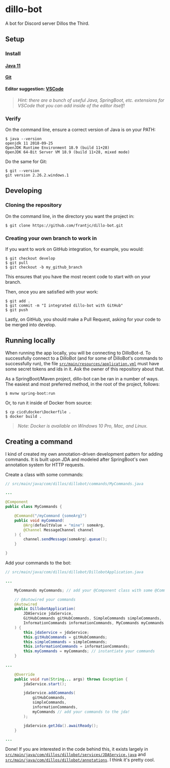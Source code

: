 # dillo-bot

A bot for Discord server Dillos the Third.

## Setup

### Install

#### [Java 11](https://www.oracle.com/java/technologies/javase-jdk11-downloads.html)

#### [Git](https://git-scm.com/)

#### Editor suggestion: [VSCode](https://code.visualstudio.com/)

> _Hint: there are a bunch of useful Java, SpringBoot, etc. extensions for VSCode that you can add inside of the editor itself!_

### Verify

On the command line, ensure a correct version of Java is on your PATH:
```
$ java --version
openjdk 11 2018-09-25
OpenJDK Runtime Environment 18.9 (build 11+28)
OpenJDK 64-Bit Server VM 18.9 (build 11+28, mixed mode)
```

Do the same for Git:
```
$ git --version
git version 2.26.2.windows.1
```

## Developing

### Cloning the repository

On the command line, in the directory you want the project in:
```
$ git clone https://github.com/frantjc/dillo-bot.git
```

### Creating your own branch to work in

If you want to work on GitHub integration, for example, you would:
```
$ git checkout develop
$ git pull
$ git checkout -b my_github_branch
```

This ensures that you have the most recent code to start with on your branch.


Then, once you are satisfied with your work:
```
$ git add .
$ git commit -m "I integrated dillo-bot with GitHub"
$ git push
```

Lastly, on GitHub, you should make a Pull Request, asking for your code to be merged into develop.

## Running locally

When running the app locally, you will be connecting to DilloBot-d. To successfully connect to a DilloBot (and for some of DilloBot's commands to successfully run), the file [`src/main/resources/application.yml`](src/main/resources/application.yml) must have some secret tokens and ids in it. Ask the owner of this repository about that.

As a SpringBoot/Maven project, dillo-bot can be ran in a number of ways.  The easiest and most preferred method, in the root of the project, follows:
```
$ mvnw spring-boot:run
```

Or, to run it inside of Docker from source:
```
$ cp cicd\docker\Dockerfile .
$ docker build .
```

> _Note: Docker is available on Windows 10 Pro, Mac, and Linux._

## Creating a command

I kind of created my own annotation-driven development pattern for adding commands. It is built upon JDA and modeled after SpringBoot's own annotation system for HTTP requests.

Create a class with some commands:
```java
// src/main/java/com/dillos/dillobot/commands/MyCommands.java

...

@Component
public class MyCommands {

    @Command("/myCommand {someArg}")
    public void myCommand(
        @Arg(defaultValue = "mine") someArg,
        @Channel MessageChannel channel
    ) {
        channel.sendMessage(someArg).queue();
    }

}
```

Add your commands to the bot:
```java
// src/main/java/com/dillos/dillobot/DillobotApplication.java

...

    MyCommands myCommands; // add your @Component class with some @Command functions

    // @Autowired your commands
    @Autowired
	public DillobotApplication(
		JDAService jdaService,
        GitHubCommands gitHubCommands, SimpleCommands simpleCommands,
        InformationCommands informationCommands, MyCommands myCommands
	) {
		this.jdaService = jdaService;
		this.gitHubCommands = gitHubCommands;
		this.simpleCommands = simpleCommands;
        this.informationCommands = informationCommands;
        this.myCommands = myCommands; // instantiate your commands
    }
    
...

	@Override
	public void run(String... args) throws Exception {
		jdaService.start();

		jdaService.addCommands(
			gitHubCommands,
			simpleCommands,
            informationCommands,
            myCommands // add your commands to the jda!
		);

		jdaService.getJda().awaitReady();
    }

...
```

Done! If you are interested in the code behind this, it exists largely in [`src/main/java/com/dillos/dillobot/services/JDAService.java`](src/main/java/com/dillos/dillobot/services/JDAService.java) and [`src/main/java/com/dillos/dillobot/annotations`](src/main/java/com/dillos/dillobot/annotations).  I think it's pretty cool.
